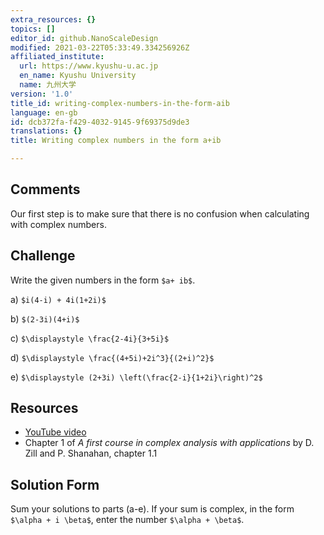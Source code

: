 ```yaml
---
extra_resources: {}
topics: []
editor_id: github.NanoScaleDesign
modified: 2021-03-22T05:33:49.334256926Z
affiliated_institute:
  url: https://www.kyushu-u.ac.jp
  en_name: Kyushu University
  name: 九州大学
version: '1.0'
title_id: writing-complex-numbers-in-the-form-aib
language: en-gb
id: dcb372fa-f429-4032-9145-9f69375d9de3
translations: {}
title: Writing complex numbers in the form a+ib

---
```


## Comments
Our first step is to make sure that there is no confusion when calculating with complex numbers.


## Challenge
Write the given numbers in the form `$a+ ib$`.

   a)  `$i(4-i) + 4i(1+2i)$`

   b) `$(2-3i)(4+i)$`

   c) `$\displaystyle \frac{2-4i}{3+5i}$`

   d) `$\displaystyle \frac{(4+5i)+2i^3}{(2+i)^2}$`

   e) `$\displaystyle (2+3i) \left(\frac{2-i}{1+2i}\right)^2$`

## Resources
- [YouTube video](https://www.youtube.com/watch?v=KeRHQ7j4JCQ&list=PLi7yHjesblV0sSfZzWdSUXGO683n_nJdQ&index=3)
- Chapter 1 of *A first course in complex analysis with applications* by D. Zill and P. Shanahan, chapter 1.1


## Solution Form
Sum your solutions to parts (a-e).
If your sum is complex, in the form `$\alpha + i \beta$`, enter the number `$\alpha + \beta$`.
